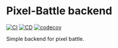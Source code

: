 # Pixel-Battle backend
[![CI](https://github.com/emptybutton/Pixel-battle-backend/actions/workflows/ci.yml/badge.svg)](https://github.com/emptybutton/Pixel-battle-backend/actions?query=workflow%3ACI)
[![CD](https://github.com/emptybutton/Pixel-battle-backend/actions/workflows/cd.yaml/badge.svg)](https://github.com/emptybutton/Pixel-battle-backend/actions/workflows/cd.yaml)
[![codecov](https://codecov.io/gh/emptybutton/Pixel-battle-backend/graph/badge.svg?token=VJ5A2WS1Q7)](https://codecov.io/gh/emptybutton/Pixel-battle-backend)

Simple backend for pixel battle.

